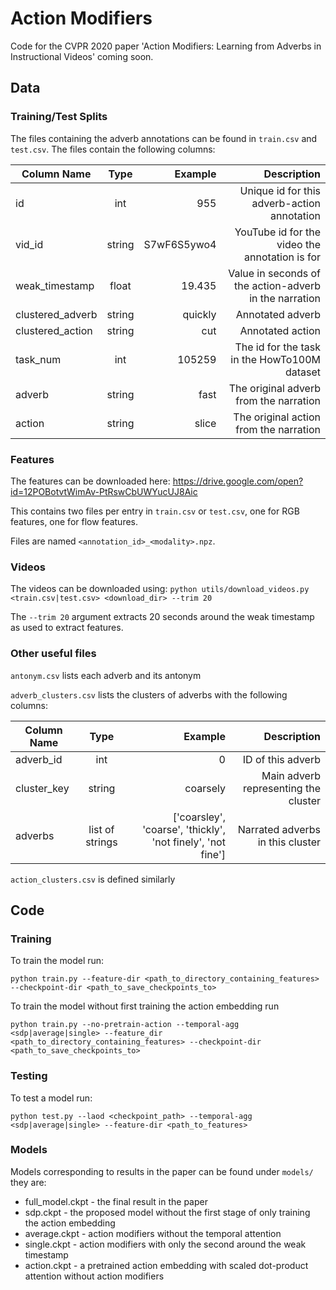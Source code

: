 # Action Modifiers
Code for the CVPR 2020 paper 'Action Modifiers: Learning from Adverbs in Instructional Videos' coming soon.

## Data

### Training/Test Splits
The files containing the adverb annotations can be found in `train.csv` and `test.csv`. The files contain the following columns:

| Column Name   | Type          | Example | Description |
| ------------- |:-------------:| -------:| -----------:|
| id            | int | 955 | Unique id for this adverb-action annotation |
| vid_id        | string | S7wF6S5ywo4 | YouTube id for the video the annotation is for |
| weak_timestamp | float |  19.435 | Value in seconds of the action-adverb in the narration |
| clustered_adverb | string | quickly | Annotated adverb |
| clustered_action | string | cut | Annotated action |
| task_num | int | 105259 | The id for the task in the HowTo100M dataset |
| adverb | string | fast | The original adverb from the narration |
| action | string | slice | The original action from the narration |

### Features
The features can be downloaded here: https://drive.google.com/open?id=12POBotvtWimAv-PtRswCbUWYucUJ8Aic

This contains two files per entry in `train.csv` or `test.csv`, one for RGB features, one for flow features.

Files are named `<annotation_id>_<modality>.npz`.

### Videos
The videos can be downloaded using: `python utils/download_videos.py <train.csv|test.csv> <download_dir> --trim 20`

The `--trim 20` argument extracts 20 seconds around the weak timestamp as used to extract features.

### Other useful files
`antonym.csv` lists each adverb and its antonym

`adverb_clusters.csv` lists the clusters of adverbs with the following columns: 

| Column Name   | Type          | Example | Description |
| ------------- |:-------------:| -------:| -----------:|
| adverb_id            | int | 0 | ID of this adverb |
| cluster_key        | string | coarsely | Main adverb representing the cluster |
| adverbs | list of strings |  \['coarsley', 'coarse', 'thickly', 'not finely', 'not fine'\] | Narrated adverbs in this cluster |

`action_clusters.csv` is defined similarly


## Code

### Training

To train the model run:
```
python train.py --feature-dir <path_to_directory_containing_features> --checkpoint-dir <path_to_save_checkpoints_to>
```
To train the model without first training the action embedding run
```
python train.py --no-pretrain-action --temporal-agg <sdp|average|single> --feature_dir <path_to_directory_containing_features> --checkpoint-dir <path_to_save_checkpoints_to>
```

### Testing

To test a model run:
```
python test.py --laod <checkpoint_path> --temporal-agg <sdp|average|single> --feature-dir <path_to_features>
```
### Models

Models corresponding to results in the paper can be found under `models/` they are:
* full_model.ckpt - the final result in the paper
* sdp.ckpt - the proposed model without the first stage of only training the action embedding
* average.ckpt - action modifiers without the temporal attention
* single.ckpt - action modifiers with only the second around the weak timestamp
* action.ckpt - a pretrained action embedding with scaled dot-product attention without action modifiers
